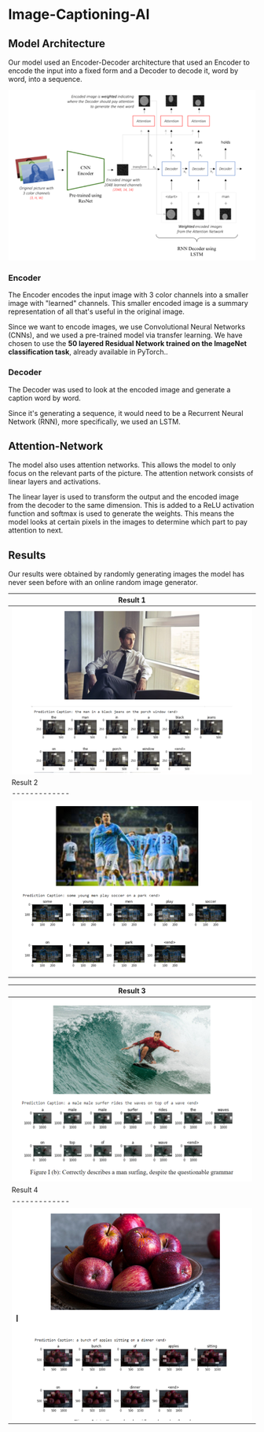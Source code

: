 # Image-Captioning-AI



## Model Architecture

Our model used an Encoder-Decoder architecture that used an Encoder to encode the input into a fixed form and a Decoder to decode it, word by word, into a sequence.

![Model Architecture](./images/ModelArchitecture.png)

### Encoder

The Encoder encodes the input image with 3 color channels into a smaller image with "learned" channels. This smaller encoded image is a summary representation of all that's useful in the original image.

Since we want to encode images, we use Convolutional Neural Networks (CNNs), and we used a pre-trained model via transfer learning. We have chosen to use the **50 layered Residual Network trained on the ImageNet classification task**, already available in PyTorch..

### Decoder

The Decoder was used to look at the encoded image and generate a caption word by word.

Since it's generating a sequence, it would need to be a Recurrent Neural Network (RNN), more specifically, we used an LSTM.

## Attention-Network

The model also uses attention networks. This allows the model to only focus on the relevant parts of the picture. The attention network consists of linear layers and activations. 

The linear layer is used to transform the output and the encoded image from the decoder to the same dimension. This is added to a ReLU activation function and softmax is used to generate the weights. This means the model looks at certain pixels in the images to determine which part to pay attention to next.


## Results

Our results were obtained by randomly generating images the model has never seen before with an online random image generator. 

| Result 1  |
| ------------- | 
| ![Model Architecture](./images/result1.png) |  
| Result 2 |
| ------------- |
| ![Model Architecture](./images/result2.png) |


| Result 3  |
| ------------- |
| ![Model Architecture](./images/result3.png)  |
| Result 4 |
| ------------- |
| ![Model Architecture](./images/result4.png) |

